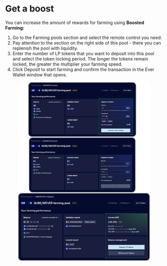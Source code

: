 # Get a boost

You can increase the amount of rewards for farming using **Boosted Farming:**

1. Go to the Farming pools section and select the remote control you need.
2. Pay attention to the section on the right side of this pool - there you can replenish the pool with liquidity.
3. Enter the number of LP tokens that you want to deposit into this pool and select the token locking period. The longer the tokens remain locked, the greater the multiplier your farming speed.
4. Click Deposit to start farming and confirm the transaction in the Ever Wallet window that opens.

<figure><img src="../../../../.gitbook/assets/image (207).png" alt=""><figcaption></figcaption></figure>
